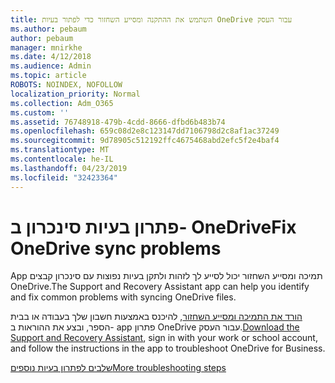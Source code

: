 ```yaml
---
title: השתמש את ההתקנה ומסייע השחזור כדי לפתור בעיות OneDrive עבור העסק
ms.author: pebaum
author: pebaum
manager: mnirkhe
ms.date: 4/12/2018
ms.audience: Admin
ms.topic: article
ROBOTS: NOINDEX, NOFOLLOW
localization_priority: Normal
ms.collection: Adm_O365
ms.custom: ''
ms.assetid: 76748918-479b-4cdd-8666-dfbd6b483b74
ms.openlocfilehash: 659c08d2e8c123147dd7106798d2c8af1ac37249
ms.sourcegitcommit: 9d78905c512192ffc4675468abd2efc5f2e4baf4
ms.translationtype: MT
ms.contentlocale: he-IL
ms.lasthandoff: 04/23/2019
ms.locfileid: "32423364"
---
```

# <a name="fix-onedrive-sync-problems"></a><span data-ttu-id="7a5f2-102">פתרון בעיות סינכרון ב- OneDrive</span><span class="sxs-lookup"><span data-stu-id="7a5f2-102">Fix OneDrive sync problems</span></span>

<span data-ttu-id="7a5f2-103">App תמיכה ומסייע השחזור יכול לסייע לך לזהות ולתקן בעיות נפוצות עם סינכרון קבצים OneDrive.</span><span class="sxs-lookup"><span data-stu-id="7a5f2-103">The Support and Recovery Assistant app can help you identify and fix common problems with syncing OneDrive files.</span></span> 
  
<span data-ttu-id="7a5f2-104">[הורד את התמיכה ומסייע השחזור](https://aka.ms/sara), להיכנס באמצעות חשבון שלך בעבודה או בבית הספר, ובצע את ההוראות ב- app פתרון OneDrive עבור העסק.</span><span class="sxs-lookup"><span data-stu-id="7a5f2-104">[Download the Support and Recovery Assistant](https://aka.ms/sara), sign in with your work or school account, and follow the instructions in the app to troubleshoot OneDrive for Business.</span></span> 
  
[<span data-ttu-id="7a5f2-105">שלבים לפתרון בעיות נוספים</span><span class="sxs-lookup"><span data-stu-id="7a5f2-105">More troubleshooting steps</span></span>](https://go.microsoft.com/fwlink/?linkid=872097)
  

